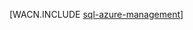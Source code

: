 <properties linkid="dev-net-common-tasks-sql-azure-management" urlDisplayName="SQL Database Management" pageTitle="Manage a SQL Database with SSMS - Azure" metaKeywords="Azure SQL Server Management Studio SSMS " description="Learn how to use SQL Server Management Studio to manage SQL Database servers and databases." metaCanonical="" services="sql-database" documentationCenter=".NET" title="" authors="louisb" solutions="" manager="jefreyg" editor="tysonn" />






[WACN.INCLUDE [sql-azure-management](../includes/sql-azure-management.md)]
